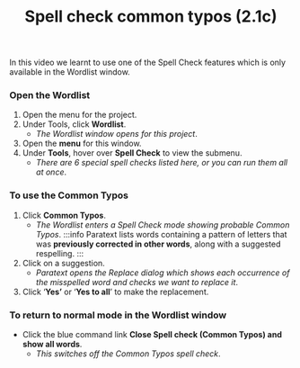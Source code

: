 ﻿---
title: Spell check common typos (2.1c)
---
In this video we learnt to use one of the Spell Check features which is only available in the Wordlist window.
### Open the Wordlist
1. Open the menu for the project.
1. Under Tools, click **Wordlist**.  
    -  *The Wordlist window opens for this project*.
1. Open the **menu** for this window.
1. Under **Tools**, hover over **Spell Check** to view the submenu.  
    -  *There are 6 special spell checks listed here, or you can run them all at once*.

### To use the Common Typos
1. Click **Common Typos**.  
    - *The Wordlist enters a Spell Check mode showing probable Common Typos*.
:::info
Paratext lists words containing a pattern of letters that was **previously corrected in other words**, along with a suggested respelling.
:::
1. Click on a suggestion.  
    - *Paratext opens the Replace dialog which shows each occurrence of the misspelled word and checks we want to replace it*.
1. Click ‘**Yes’** or ‘**Yes to all**’ to make the replacement.

### To return to normal mode in the Wordlist window
- Click the blue command link **Close Spell check (Common Typos) and show all words**.  
   - *This switches off the Common Typos spell check*.